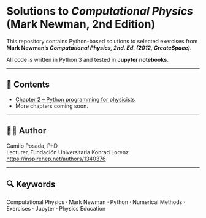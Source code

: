 # Solutions to *Computational Physics* (Mark Newman, 2nd Edition)

This repository contains Python-based solutions to selected exercises from  
**Mark Newman’s _Computational Physics, 2nd. Ed. (2012, CreateSpace)_**.

All code is written in Python 3 and tested in **Jupyter notebooks**.

---

## 📘 Contents
- [Chapter 2 – Python programming for physicists](chapter2.ipynb)
- More chapters coming soon.

---

## 🧑‍🔬 Author
Camilo Posada, PhD  
Lecturer, Fundación Universitaria Konrad Lorenz  
https://inspirehep.net/authors/1340376

---

## 🔍 Keywords
Computational Physics · Mark Newman · Python · Numerical Methods · Exercises · Jupyter · Physics Education
